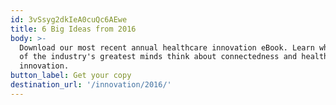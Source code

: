 ```yaml
---
id: 3vSsyg2dkIeA0cuQc6AEwe
title: 6 Big Ideas from 2016
body: >-
  Download our most recent annual healthcare innovation eBook. Learn what nine
  of the industry's greatest minds think about connectedness and healthcare
  innovation.
button_label: Get your copy
destination_url: '/innovation/2016/'
---
```


  
